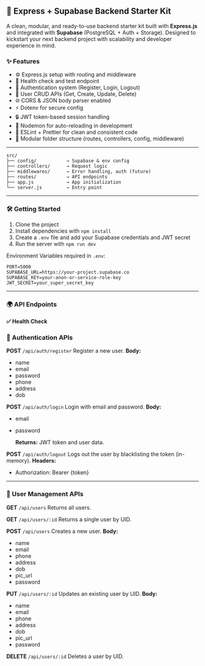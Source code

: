 ## 🧰 Express + Supabase Backend Starter Kit

A clean, modular, and ready-to-use backend starter kit built with **Express.js** and integrated with **Supabase** (PostgreSQL + Auth + Storage). Designed to kickstart your next backend project with scalability and developer experience in mind.

### ✨ Features

* ⚙️ Express.js setup with routing and middleware
* 🧪 Health check and test endpoint
* 🔐 Authentication system (Register, Login, Logout)
* 👥 User CRUD APIs (Get, Create, Update, Delete)
* 🌐 CORS & JSON body parser enabled
* ⚡ Dotenv for secure config
* 🔒 JWT token-based session handling
* 🚀 Nodemon for auto-reloading in development
* 🧹 ESLint + Prettier for clean and consistent code
* 🧱 Modular folder structure (routes, controllers, config, middleware)

---

```
src/
├── config/           → Supabase & env config
├── controllers/      → Request logic
├── middlewares/      → Error handling, auth (future)
├── routes/           → API endpoints
├── app.js            → App initialization
└── server.js         → Entry point
```

---

### 🛠️ Getting Started

1. Clone the project
2. Install dependencies with `npm install`
3. Create a `.env` file and add your Supabase credentials and JWT secret
4. Run the server with `npm run dev`

Environment Variables required in `.env`:

```
PORT=5000
SUPABASE_URL=https://your-project.supabase.co
SUPABASE_KEY=your-anon-or-service-role-key
JWT_SECRET=your_super_secret_key
```

---

### 🌍 API Endpoints

#### ✅ Health Check



### 🔐 Authentication APIs

**POST** `/api/auth/register`
Register a new user.
**Body:**

* name
* email
* password
* phone
* address
* dob

**POST** `/api/auth/login`
Login with email and password.
**Body:**

* email
* password

  **Returns:** JWT token and user data.

**POST** `/api/auth/logout`
Logs out the user by blacklisting the token (in-memory).
  **Headers:**

  * Authorization: Bearer {token}

---

### 👥 User Management APIs

**GET** `/api/users`
Returns all users.

**GET** `/api/users/:id`
Returns a single user by UID.

**POST** `/api/users`
Creates a new user.
**Body:**

* name
* email
* phone
* address
* dob
* pic\_url
* password

**PUT** `/api/users/:id`
Updates an existing user by UID.
**Body:**

* name
* email
* phone
* address
* dob
* pic\_url
* password

**DELETE** `/api/users/:id`
Deletes a user by UID.


